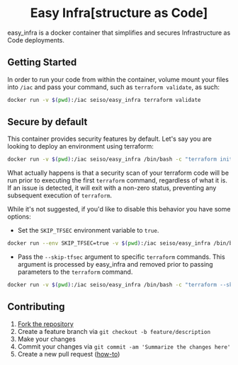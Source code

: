 <h1 align="center">Easy Infra[structure as Code]</h1>

easy_infra is a docker container that simplifies and secures Infrastructure as
Code deployments.

## Getting Started

In order to run your code from within the container, volume mount your files
into `/iac` and pass your command, such as `terraform validate`, as such:

```bash
docker run -v $(pwd):/iac seiso/easy_infra terraform validate
```

## Secure by default

This container provides security features by default.  Let's say you are
looking to deploy an environment using terraform:

```bash
docker run -v $(pwd):/iac seiso/easy_infra /bin/bash -c "terraform init && terraform validate && terraform apply"
```

What actually happens is that a security scan of your terraform code will be
run prior to executing the first `terraform` command, regardless of what it is.
If an issue is detected, it will exit with a non-zero status, preventing any
subsequent execution of `terraform`.

While it's not suggested, if you'd like to disable this behavior you have some
options:

* Set the `SKIP_TFSEC` environment variable to `true`.

```bash
docker run --env SKIP_TFSEC=true -v $(pwd):/iac seiso/easy_infra /bin/bash -c "terraform init && terraform apply"
```

* Pass the `--skip-tfsec` argument to specific `terraform` commands.  This
   argument is processed by easy_infra and removed prior to passing parameters
   to the `terraform` command.

```bash
docker run -v $(pwd):/iac seiso/easy_infra /bin/bash -c "terraform --skip-tfsec init && terraform apply --skip-tfsec"
```

## Contributing

1. [Fork the repository](https://github.com/SeisoLLC/easy_infra/fork)
1. Create a feature branch via `git checkout -b feature/description`
1. Make your changes
1. Commit your changes via `git commit -am 'Summarize the changes here'`
1. Create a new pull request ([how-to](https://help.github.com/articles/creating-a-pull-request/))
